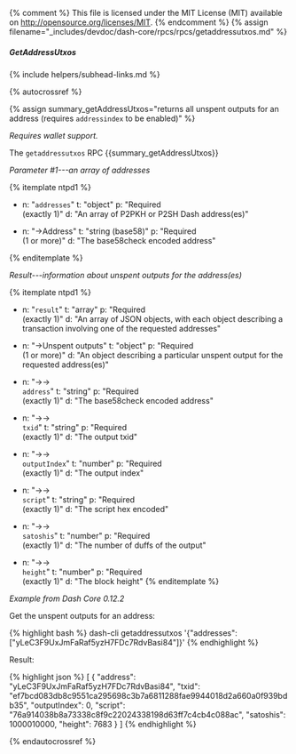 {% comment %}
This file is licensed under the MIT License (MIT) available on
http://opensource.org/licenses/MIT.
{% endcomment %}
{% assign filename="_includes/devdoc/dash-core/rpcs/rpcs/getaddressutxos.md" %}

##### GetAddressUtxos
{% include helpers/subhead-links.md %}

{% autocrossref %}

{% assign summary_getAddressUtxos="returns all unspent outputs for an address (requires `addressindex` to be enabled)" %}

*Requires wallet support.*

The `getaddressutxos` RPC {{summary_getAddressUtxos}}

*Parameter #1---an array of addresses*

{% itemplate ntpd1 %}
- n: "`addresses`"
  t: "object"
  p: "Required<br>(exactly 1)"
  d: "An array of P2PKH or P2SH Dash address(es)"

- n: "→Address"
  t: "string (base58)"
  p: "Required<br>(1 or more)"
  d: "The base58check encoded address"

{% enditemplate %}

*Result---information about unspent outputs for the address(es)*

{% itemplate ntpd1 %}
- n: "`result`"
  t: "array"
  p: "Required<br>(exactly 1)"
  d: "An array of JSON objects, with each object describing a transaction involving one of the requested addresses"

- n: "→Unspent outputs"
  t: "object"
  p: "Required<br>(1 or more)"
  d: "An object describing a particular unspent output for the requested address(es)"

- n: "→→<br>`address`"
  t: "string"
  p: "Required<br>(exactly 1)"
  d: "The base58check encoded address"

- n: "→→<br>`txid`"
  t: "string"
  p: "Required<br>(exactly 1)"
  d: "The output txid"

- n: "→→<br>`outputIndex`"
  t: "number"
  p: "Required<br>(exactly 1)"
  d: "The output index"

- n: "→→<br>`script`"
  t: "string"
  p: "Required<br>(exactly 1)"
  d: "The script hex encoded"    

- n: "→→<br>`satoshis`"
  t: "number"
  p: "Required<br>(exactly 1)"
  d: "The number of duffs of the output"

- n: "→→<br>`height`"
  t: "number"
  p: "Required<br>(exactly 1)"
  d: "The block height"
{% enditemplate %}

*Example from Dash Core 0.12.2*

Get the unspent outputs for an address:

{% highlight bash %}
dash-cli getaddressutxos '{"addresses": ["yLeC3F9UxJmFaRaf5yzH7FDc7RdvBasi84"]}'
{% endhighlight %}

Result:

{% highlight json %}
[
  {
    "address": "yLeC3F9UxJmFaRaf5yzH7FDc7RdvBasi84",
    "txid": "ef7bcd083db8c9551ca295698c3b7a6811288fae9944018d2a660a0f939bdb35",
    "outputIndex": 0,
    "script": "76a914038b8a73338c8f9c22024338198d63ff7c4cb4c088ac",
    "satoshis": 1000010000,
    "height": 7683
  }
]
{% endhighlight %}

{% endautocrossref %}
